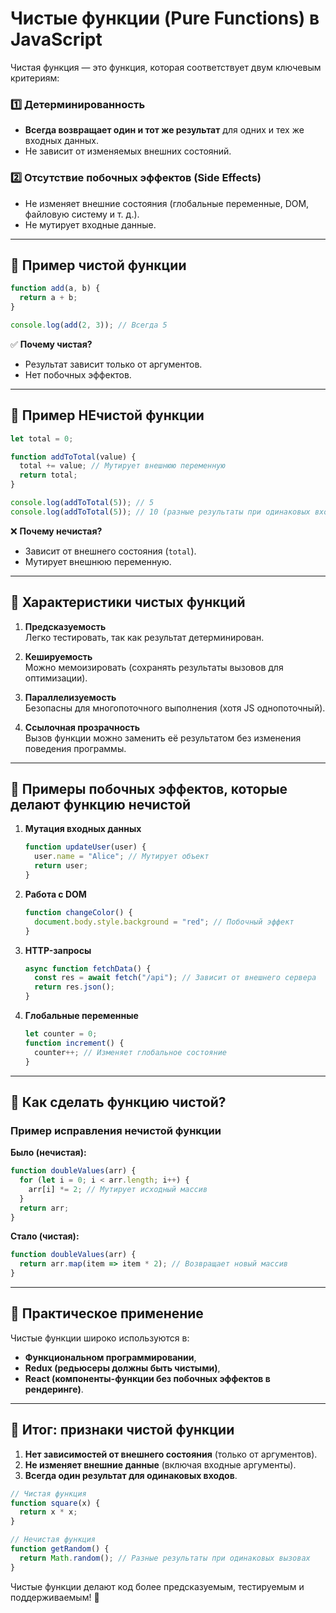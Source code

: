 ﻿# **Чистые функции (Pure Functions) в JavaScript**

Чистая функция — это функция, которая соответствует двум ключевым критериям:

### 1️⃣ **Детерминированность**
- **Всегда возвращает один и тот же результат** для одних и тех же входных данных.
- Не зависит от изменяемых внешних состояний.

### 2️⃣ **Отсутствие побочных эффектов (Side Effects)**
- Не изменяет внешние состояния (глобальные переменные, DOM, файловую систему и т. д.).
- Не мутирует входные данные.

---

## 🔹 **Пример чистой функции**
```javascript
function add(a, b) {
  return a + b;
}

console.log(add(2, 3)); // Всегда 5
```
✅ **Почему чистая?**  
- Результат зависит только от аргументов.  
- Нет побочных эффектов.  

---

## 🔹 **Пример НЕчистой функции**
```javascript
let total = 0;

function addToTotal(value) {
  total += value; // Мутирует внешнюю переменную
  return total;
}

console.log(addToTotal(5)); // 5
console.log(addToTotal(5)); // 10 (разные результаты при одинаковых входах!)
```
❌ **Почему нечистая?**  
- Зависит от внешнего состояния (`total`).  
- Мутирует внешнюю переменную.  

---

## 🔹 **Характеристики чистых функций**
1. **Предсказуемость**  
   Легко тестировать, так как результат детерминирован.

2. **Кешируемость**  
   Можно мемоизировать (сохранять результаты вызовов для оптимизации).

3. **Параллелизуемость**  
   Безопасны для многопоточного выполнения (хотя JS однопоточный).

4. **Ссылочная прозрачность**  
   Вызов функции можно заменить её результатом без изменения поведения программы.

---

## 🔹 **Примеры побочных эффектов, которые делают функцию нечистой**
1. **Мутация входных данных**  
   ```javascript
   function updateUser(user) {
     user.name = "Alice"; // Мутирует объект
     return user;
   }
   ```

2. **Работа с DOM**  
   ```javascript
   function changeColor() {
     document.body.style.background = "red"; // Побочный эффект
   }
   ```

3. **HTTP-запросы**  
   ```javascript
   async function fetchData() {
     const res = await fetch("/api"); // Зависит от внешнего сервера
     return res.json();
   }
   ```

4. **Глобальные переменные**  
   ```javascript
   let counter = 0;
   function increment() {
     counter++; // Изменяет глобальное состояние
   }
   ```

---

## 🔹 **Как сделать функцию чистой?**
### Пример исправления нечистой функции
**Было (нечистая):**
```javascript
function doubleValues(arr) {
  for (let i = 0; i < arr.length; i++) {
    arr[i] *= 2; // Мутирует исходный массив
  }
  return arr;
}
```

**Стало (чистая):**
```javascript
function doubleValues(arr) {
  return arr.map(item => item * 2); // Возвращает новый массив
}
```

---

## 🔹 **Практическое применение**
Чистые функции широко используются в:
- **Функциональном программировании**,
- **Redux (редьюсеры должны быть чистыми)**,
- **React (компоненты-функции без побочных эффектов в рендеринге)**.

---

## 🔹 **Итог: признаки чистой функции**
1. **Нет зависимостей от внешнего состояния** (только от аргументов).  
2. **Не изменяет внешние данные** (включая входные аргументы).  
3. **Всегда один результат для одинаковых входов**.  

```javascript
// Чистая функция
function square(x) {
  return x * x;
}

// Нечистая функция
function getRandom() {
  return Math.random(); // Разные результаты при одинаковых вызовах
}
```

Чистые функции делают код более предсказуемым, тестируемым и поддерживаемым! 🚀